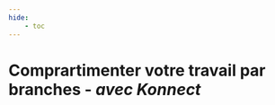 ```yaml
---
hide:
    - toc
---
```


# **Comprartimenter votre travail par branches** - *avec Konnect* 


<style>
  .md-content__button {
    display: none;
  }
</style>